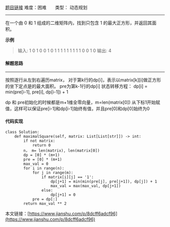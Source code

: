  [题目链接](https://leetcode-cn.com/problems/maximal-square/)
难度：困难          &nbsp;&nbsp;&nbsp;&nbsp;&nbsp;&nbsp;类型： 动态规划 
***
 在一个由 0 和 1 组成的二维矩阵内，找到只包含 1 的最大正方形，并返回其面积。

 
**示例**
>输入: 
1 0 1 0 0
1 0 1 1 1
1 1 1 1 1
1 0 0 1 0
输出: 4

#### 解题思路
***
按照逐行从左到右遍历matrix，
对于第k行的dp[i]，表示以matrix[k][i]做正方形的坐下定点是的最大面积。
pre为第k-1行的dp[i]
状态转移方程：
dp[i] = min(pre[i-1], pre[i], dp[i-1]) + 1

dp 和 pre初始化的时候都是m+1维全零向量，m=len(matrix[0])
从下标1开始赋值，这样可以保证pre[i-1]和dp[i-1]始终有值，并且pre[0]和dp[0]始终为0



#### 代码实现
```
class Solution:
    def maximalSquare(self, matrix: List[List[str]]) -> int:
        if not matrix:
            return 0
        n， m= len(matrix), len(matrix[0])
        dp = [0] * (m+1)
        pre = [0] * (m+1)
        max_val = 0
        for i in range(n):
            for j in range(m):
                if matrix[i][j] == '1':
                    dp[j+1] = min(min(pre[j], pre[j+1]), dp[j]) + 1
                    max_val = max(max_val, dp[j+1])
                else:
                    dp[j+1] = 0
            pre = dp[:]
        return max_val ** 2
```

本文链接：[https://www.jianshu.com/p/8dcff6adcf96](https://www.jianshu.com/p/8dcff6adcf96)
